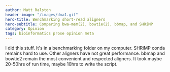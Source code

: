 ```yaml
---
author: Matt Ralston
header-image: "/images/dna1.gif"
hero-title: Benchmarking short-read aligners
hero-subtitle: Comparing bwa-mem(2), bowtie(2), bbmap, and SHRiMP
category: Opinion
tags: bioinformatics prose opinion meta
---
```




I did this stuff. It's in a benchmarking folder on my computer. SHRiMP conda remains hard to use. Other aligners have not great performance. bbmap and bowtie2 remain the most convenient and respected aligners. It took maybe 20-50hrs of run time, maybe 10hrs to write the script.
